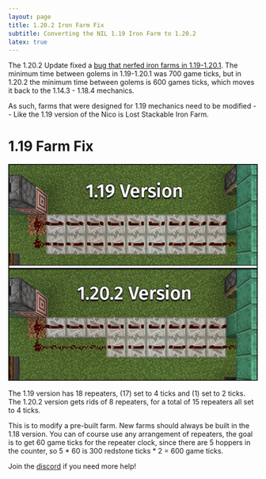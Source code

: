 ```yaml
---
layout: page
title: 1.20.2 Iron Farm Fix
subtitle: Converting the NIL 1.19 Iron Farm to 1.20.2
latex: true
---
```

The 1.20.2 Update fixed a [bug that nerfed iron farms in 1.19-1.20.1](https://bugs.mojang.com/browse/MC-254100). The minimum time between golems in 1.19-1.20.1 was 700 game ticks, but in 1.20.2 the minimum time between golems is 600 games ticks, which moves it back to the 1.14.3 - 1.18.4 mechanics.

As such, farms that were designed for 1.19 mechanics need to be modified -- Like the 1.19 version of the Nico is Lost Stackable Iron Farm.

# 1.19 Farm Fix
![1.20.2 Iron Farm Fix](\assets\img\iron-farm-fix\fix.png)

The 1.19 version has 18 repeaters, (17) set to 4 ticks and (1) set to 2 ticks. The 1.20.2 version gets rids of 8 repeaters, for a total of 15 repeaters all set to 4 ticks.

This is to modify a pre-built farm. New farms should always be built in the 1.18 version. You can of course use any arrangement of repeaters, the goal is to get 60 game ticks for the repeater clock, since there are 5 hoppers in the counter, so 5 * 60 is 300 redstone ticks * 2 = 600 game ticks. 

Join the [discord](https://discord.nicoislost.com) if you need more help!